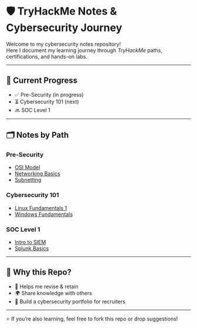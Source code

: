 # 🛡 TryHackMe Notes & Cybersecurity Journey  

Welcome to my cybersecurity notes repository!  
Here I document my learning journey through *TryHackMe* paths, certifications, and hands-on labs.  

---

## 📌 Current Progress
- ✅ Pre-Security (in progress)  
- ⏳ Cybersecurity 101 (next)  
- 🔜 SOC Level 1  

---

## 🗂 Notes by Path

### Pre-Security
- [OSI Model](./Pre-Security/OSI-Model.md)  
- [Networking Basics](./Pre-Security/Networking-Basics.md)  
- [Subnetting](./Pre-Security/Subnetting.md)  

### Cybersecurity 101
- [Linux Fundamentals 1](./Cybersecurity-101/Linux-Fundamentals-1.md)  
- [Windows Fundamentals](./Cybersecurity-101/Windows-Fundamentals.md)  

### SOC Level 1
- [Intro to SIEM](./SOC-Level-1/Intro-to-SIEM.md)  
- [Splunk Basics](./SOC-Level-1/Splunk-Basics.md)  

---

## 🔑 Why this Repo?
- 📖 Helps me revise & retain  
- 🌍 Share knowledge with others  
- 💼 Build a cybersecurity portfolio for recruiters  

---

⭐ If you’re also learning, feel free to fork this repo or drop suggestions!
